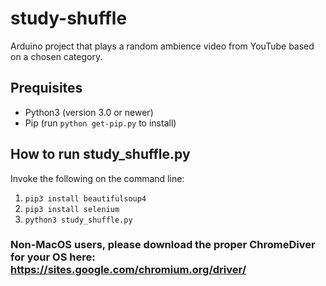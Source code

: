 # study-shuffle
Arduino project that plays a random ambience video from YouTube based on a chosen category.

## Prequisites
- Python3 (version 3.0 or newer)
- Pip (run `python get-pip.py` to install)

## How to run study_shuffle.py
Invoke the following on the command line:
1. `pip3 install beautifulsoup4`
2. `pip3 install selenium`
3. `python3 study_shuffle.py`

### Non-MacOS users, please download the proper ChromeDiver for your OS here: https://sites.google.com/chromium.org/driver/
